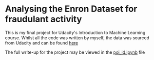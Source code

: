 # Analysing the Enron Dataset for fraudulant activity

This is my final project for Udacity's Introduction to Machine Learning course. Whilst all the code was written by myself, the data was sourced from Udacity and can be found [here](https://github.com/udacity/ud120-projects.git)

The full write-up for the project may be viewed in the [poi_id.ipynb](https://github.com/LangPa/Enron_fraud_detection/blob/master/poi_id.ipynb) file 
